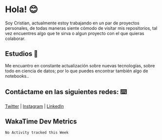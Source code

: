 # Hola! 😊

Soy Cristian, actualmente estoy trabajando en un par de proyectos personales, de todas maneras siente cómodo de visitar mis repositorios, tal vez encuentres algo que te sirva o algun proyecto con el que quieras colaborar.


## Estudios 🚀

Me encuantro en constante actualización sobre nuevas tecnologías, sobre todo en ciencia de datos; por lo que puedes encontrar también algo de notebooks..


## Contáctame en las siguientes redes: ⌨️

[Twitter](https://twitter.com/armycrih) | [Instagram](https://www.instagram.com/armycrih/) | [LinkedIn](
https://www.linkedin.com/in/armycrih/) 


## WakaTime Dev Metrics
<!--START_SECTION:waka-->
```text
No Activity tracked this Week
```
<!--END_SECTION:waka-->
